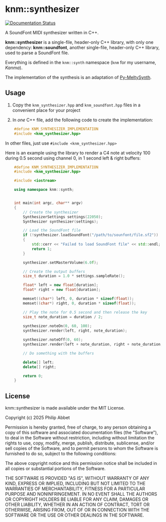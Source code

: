 # knm::synthesizer

[![Documentation Status](https://readthedocs.org/projects/knm-synthesizer/badge/?version=latest)](https://knm-synthesizer.readthedocs.io/en/latest/)

A SoundFont MIDI synthesizer written in C++.

**knm::synthesizer** is a single-file, header-only C++ library, with only one dependency:
**knm::soundfont**, another single-file, header-only C++ library, used to parse a
SoundFont file.

Everything is defined in the `knm::synth` namespace (`knm` for my username, *Kanma*).

The implementation of the synthesis is an adaptation of
[Py-MeltySynth](https://github.com/sinshu/py-meltysynth).


## Usage

1. Copy the ```knm_synthesizer.hpp``` and ```knm_soundfont.hpp``` files in a convenient place
   for your project

2. In *one* C++ file, add the following code to create the implementation:

```cpp
    #define KNM_SYNTHESIZER_IMPLEMENTATION
    #include <knm_synthesizer.hpp>
```

In other files, just use ```#include <knm_synthesizer.hpp>```


Here is an example using the library to render a C4 note at velocity 100 during 0.5
second using channel 0, in 1 second left & right buffers:

```cpp
    #define KNM_SYNTHESIZER_IMPLEMENTATION
    #include <knm_synthesizer.hpp>

    #include <iostream>

    using namespace knm::synth;


    int main(int argc, char** argv)
    {
        // Create the synthesizer
        SynthesizerSettings settings(22050);
        Synthesizer synthesizer(settings);

        // Load the SoundFont file
        if (!synthesizer.loadSoundFont("/path/to/sounfont/file.sf2"))
        {
            std::cerr << "Failed to load SoundFont file" << std::endl;
            return 1;
        }

        synthesizer.setMasterVolume(6.0f);

        // Create the output buffers
        size_t duration = 1.0 * settings.sampleRate();

        float* left = new float[duration];
        float* right = new float[duration];

        memset((char*) left, 0, duration * sizeof(float));
        memset((char*) right, 0, duration * sizeof(float));

        // Play the note for 0.5 second and then release the key
        size_t note_duration = duration / 2;
        
        synthesizer.noteOn(0, 60, 100);
        synthesizer.render(left, right, note_duration);

        synthesizer.noteOff(0, 60);
        synthesizer.render(left + note_duration, right + note_duration, note_duration);

        // Do something with the buffers

        delete[] left;
        delete[] right;

        return 0;
    }
```


## License

knm::synthesizer is made available under the MIT License.

Copyright (c) 2025 Philip Abbet

Permission is hereby granted, free of charge, to any person obtaining a copy
of this software and associated documentation files (the "Software"), to deal
in the Software without restriction, including without limitation the rights
to use, copy, modify, merge, publish, distribute, sublicense, and/or sell
copies of the Software, and to permit persons to whom the Software is
furnished to do so, subject to the following conditions:

The above copyright notice and this permission notice shall be included in
all copies or substantial portions of the Software.

THE SOFTWARE IS PROVIDED "AS IS", WITHOUT WARRANTY OF ANY KIND, EXPRESS OR
IMPLIED, INCLUDING BUT NOT LIMITED TO THE WARRANTIES OF MERCHANTABILITY,
FITNESS FOR A PARTICULAR PURPOSE AND NONINFRINGEMENT. IN NO EVENT SHALL THE
AUTHORS OR COPYRIGHT HOLDERS BE LIABLE FOR ANY CLAIM, DAMAGES OR OTHER
LIABILITY, WHETHER IN AN ACTION OF CONTRACT, TORT OR OTHERWISE, ARISING FROM,
OUT OF OR IN CONNECTION WITH THE SOFTWARE OR THE USE OR OTHER DEALINGS IN
THE SOFTWARE.
